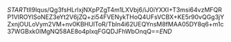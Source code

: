 $START$tIl9lqus/Qg3fsHLrlxjNXpPZgT4m1LXVbj6/iJ0iYXXI+T3msi64vzMFQRP1VIROYlSoNEZ3eYt2V6jZQ+zi54FVENykTHoQ4UFsVCBX+KE5r90vQGg3jYZxnjOULoVym2VM+nv0KBHUlToR/Tbln4i62UEQYnsM8fMAA05DY8q6+m1c37WGBxk0IMgNQ58AE8o4plxqFGQDJFhWbOnqQ==$END$